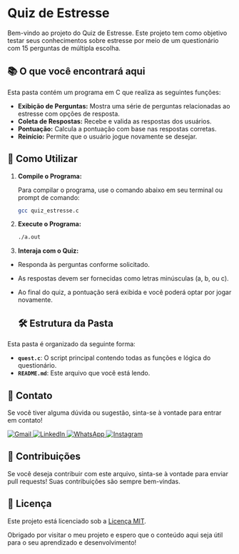 # Quiz de Estresse

Bem-vindo ao projeto do Quiz de Estresse. Este projeto tem como objetivo testar seus conhecimentos sobre estresse por meio de um questionário com 15 perguntas de múltipla escolha.

## 📚 O que você encontrará aqui

Esta pasta contém um programa em C que realiza as seguintes funções:

- **Exibição de Perguntas:** Mostra uma série de perguntas relacionadas ao estresse com opções de resposta.
- **Coleta de Respostas:** Recebe e valida as respostas dos usuários.
- **Pontuação:** Calcula a pontuação com base nas respostas corretas.
- **Reinício:** Permite que o usuário jogue novamente se desejar.

## 🚀 Como Utilizar

1. **Compile o Programa:**

   Para compilar o programa, use o comando abaixo em seu terminal ou prompt de comando:

   ```bash
   gcc quiz_estresse.c
   ```
2. **Execute o Programa:**
   ```bash
   ./a.out
   ```
 3. **Interaja com o Quiz:**
  - Responda às perguntas conforme solicitado.
  - As respostas devem ser fornecidas como letras minúsculas (a, b, ou c).
  - Ao final do quiz, a pontuação será exibida e você poderá optar por jogar novamente.

    ## 🛠️ Estrutura da Pasta

Esta pasta é organizado da seguinte forma:

- **`quest.c`**: O script principal contendo todas as funções e lógica do questionário.
- **`README.md`**: Este arquivo que você está lendo.

## 💬 Contato

Se você tiver alguma dúvida ou sugestão, sinta-se à vontade para entrar em contato!

<p align="left">
  <a href="mailto:pablocaballero07@gmail.com" title="Gmail">
    <img src="https://img.shields.io/badge/-Gmail-FF0000?style=flat-square&labelColor=FF0000&logo=gmail&logoColor=white" alt="Gmail"/>
  </a>
  <a href="https://www.linkedin.com/in/pabl0maciel" title="LinkedIn">
    <img src="https://img.shields.io/badge/-Linkedin-0e76a8?style=flat-square&logo=Linkedin&logoColor=white" alt="LinkedIn"/>
  </a>
  <a href="https://wa.me/11963934212" title="WhatsApp">
    <img src="https://img.shields.io/badge/-WhatsApp-25d366?style=flat-square&labelColor=25d366&logo=whatsapp&logoColor=white" alt="WhatsApp"/>
  </a>
  <a href="https://www.instagram.com/pabl0maciel" title="Instagram">
    <img src="https://img.shields.io/badge/-Instagram-DF0174?style=flat-square&labelColor=DF0174&logo=instagram&logoColor=white" alt="Instagram"/>
  </a>
</p>

## 🤝 Contribuições

Se você deseja contribuir com este arquivo, sinta-se à vontade para enviar pull requests! Suas contribuições são sempre bem-vindas.

## 📜 Licença

Este projeto está licenciado sob a [Licença MIT](LICENSE).

Obrigado por visitar o meu projeto e espero que o conteúdo aqui seja útil para o seu aprendizado e desenvolvimento!
